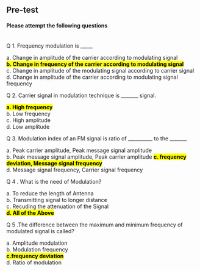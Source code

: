 ##  Pre-test
#### Please attempt the following questions

<br>
Q 1. Frequency modulation is _____<br>

a. Change in amplitude of the carrier according to modulating signal<br>
<mark><b>b. Change in frequency of the carrier according to modulating signal</b><br></mark>
c. Change in amplitude of the modulating signal according to carrier signal<br>
d. Change in amplitude of the carrier according to modulating signal frequency<br>

Q 2.  Carrier signal in modulation technique is _______ signal.

<mark><b>a. High frequency</b><br></mark>
b. Low frequency<br>
c. High amplitude<br>
d. Low amplitude<br>

Q 3. Modulation index of an FM signal is ratio of __________ to the _______<br>

a. Peak carrier amplitude, Peak message signal amplitude<br>
b. Peak message signal amplitude, Peak carrier amplitude
<mark><b>c. frequency deviation, Message signal frequency</b><br></mark>
d. Message signal frequency, Carrier signal frequency<br>

Q 4 . What is the need of Modulation?<br>

a. To reduce the length of Antenna<br>
b. Transmitting signal to longer distance<br>
c. Recuding the attenuation of the Signal<br>
<mark><b>d. All of the Above</b><br></mark>

Q 5 .The difference between the maximum and minimum frequency of modulated signal is called?<br>

a. Amplitude modulation<br>
b. Modulation frequency<br>
<mark><b>c.frequency deviation</b><br></mark>
d. Ratio of modulation<br>
